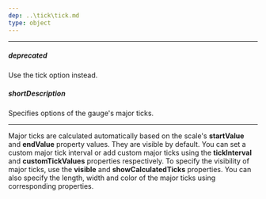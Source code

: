 ```yaml
---
dep: ..\tick\tick.md
type: object
---
```

---
##### deprecated
Use the tick option instead.

##### shortDescription
Specifies options of the gauge's major ticks.

---
<p>Major ticks are calculated automatically based on the scale's <b>startValue</b> and <b>endValue</b> property values. They are visible by default. You can set a custom major tick interval or add custom major ticks using the <b>tickInterval</b> and <b>customTickValues</b> properties respectively. To specify the visibility of major ticks, use the <b>visible</b> and <b>showCalculatedTicks</b> properties. You can also specify the length, width and color of the major ticks using corresponding properties.</p>